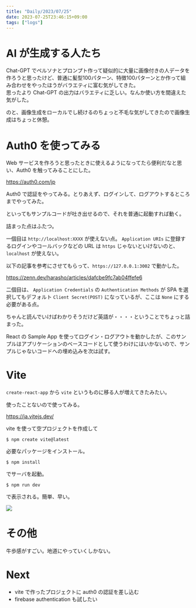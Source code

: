 ```yaml
---
title: "Daily/2023/07/25"
date: 2023-07-25T23:46:15+09:00
tags: ["logs"]
---
```


# AI が生成する人たち

Chat-GPT でペルソナとプロンプト作って疑似的に大量に画像付きの人データを作ろうと思ったけど、普通に髪型100パターン、特徴100パターンとか作って組み合わせをやったほうがバラエティに富む気がしてきた。  
思ったより Chat-GPT の出力はバラエティに乏しい。なんか使い方を間違えた気がした。

のと、画像生成をローカルでし続けるのちょっと不毛な気がしてきたので画像生成はちょっと休憩。

# Auth0 を使ってみる

Web サービスを作ろうと思ったときに使えるようになってたら便利だなと思い、Auth0 を触ってみることにした。

https://auth0.com/jp

Auth0 で認証をやってみる。とりあえず、ログインして、ログアウトするところまでやってみた。

といってもサンプルコードが吐き出せるので、それを普通に起動すれば動く。

詰まった点はふたつ。

一個目は `http://localhost:XXXX` が使えない点。 `Application URIs` に登録するログインやコールバックなどの URL は `https` じゃないといけないのと、`localhost` が使えない。

以下の記事を参考にさせてもらって、`https://127.0.0.1:3002` で動かした。

https://zenn.dev/harasho/articles/dafcbe9fc7ab04ffefe6

二個目は、 `Application Credentials` の `Authentication Methods` が SPA を選択してもデフォルト `Client Secret(POST)` になっているが、ここは `None` にする必要がある点。

ちゃんと読んでいけばわかりそうだけど英語が・・・・ということでちょっと詰まった。

React の Sample App を使ってログイン・ログアウトを動かしたが、このサンプルはアプリケーションのベースコードとして使うわけにはいかないので、サンプルじゃないコードへの埋め込みを次は試す。

# Vite

`create-react-app` から `vite` というものに移る人が増えてきたみたい。

使ったことないので使ってみる。

https://ja.vitejs.dev/

vite を使って空プロジェクトを作成して

```
$ npm create vite@latest
```

必要なパッケージをインストール。

```
$ npm install
```

でサーバを起動。

```
$ npm run dev
```

で表示される。簡単、早い。

![](/images/2023-07-26-00-05-40.png)


# その他

牛歩感がすごい。地道にやっていくしかない。

# Next

- vite で作ったプロジェクトに auth0 の認証を差し込む
- firebase authentication も試したい